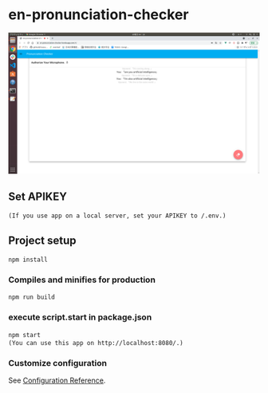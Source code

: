 # en-pronunciation-checker
![Test Image 1](/sample.png)

## Set APIKEY
```
(If you use app on a local server, set your APIKEY to /.env.)
```

## Project setup
```
npm install
```

### Compiles and minifies for production
```
npm run build
```

### execute script.start in package.json
```
npm start
(You can use this app on http://localhost:8080/.)
```

### Customize configuration
See [Configuration Reference](https://cli.vuejs.org/config/).
